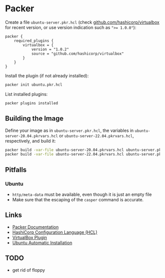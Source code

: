 # Packer

Create a file `ubuntu-server.pkr.hcl` (check [github.com/hashicorp/virtualbox](https://github.com/hashicorp/virtualbox) for recent version, or use version indication such as `">= 1.0.0"`):

```hcl
packer {
    required_plugins {
        virtualbox = {
            version = "1.0.2"
            source = "github.com/hashicorp/virtualbox"
        }    
    }
}
```

Install the plugin (if not already installed):

```bash
packer init ubuntu.pkr.hcl
```

List installed plugins:

```bash
packer plugins installed
```

## Building the Image

Define your image as in `ubuntu-server.pkr.hcl`, the variables in
`ubuntu-server-20.04.pkrvars.hcl` or `ubuntu-server-22.04.pkrvars.hcl`,
respectively, and build it:

```bash
packer build -var-file ubuntu-server-20.04.pkrvars.hcl ubuntu-server.pkr.hcl
packer build -var-file ubuntu-server-22.04.pkrvars.hcl ubuntu-server.pkr.hcl
```

## Pitfalls

### Ubuntu

- `http/meta-data` must be available, even though it is just an empty file
- Make sure that the escaping of the `casper` command is accurate.

## Links

- [Packer Documentation](https://www.packer.io/docs/)
- [HashiCorp Configuration Language (HCL)](https://www.terraform.io/language/syntax/configuration)
- [VirtualBox Plugin](https://www.packer.io/plugins/builders/virtualbox/iso)
- [Ubuntu Automatic Installation](https://ubuntu.com/server/docs/install/autoinstall)

## TODO

- get rid of floppy